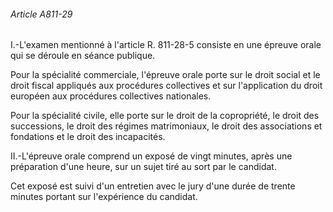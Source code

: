 ###### Article A811-29

I.-L'examen mentionné à l'article R. 811-28-5 consiste en une épreuve orale qui se déroule en séance publique.

Pour la spécialité commerciale, l'épreuve orale porte sur le droit social et le droit fiscal appliqués aux procédures collectives et sur l'application du droit européen aux procédures collectives nationales.

Pour la spécialité civile, elle porte sur le droit de la copropriété, le droit des successions, le droit des régimes matrimoniaux, le droit des associations et fondations et le droit des incapacités.

II.-L'épreuve orale comprend un exposé de vingt minutes, après une préparation d'une heure, sur un sujet tiré au sort par le candidat.

Cet exposé est suivi d'un entretien avec le jury d'une durée de trente minutes portant sur l'expérience du candidat.

